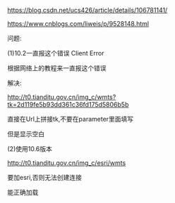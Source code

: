 https://blog.csdn.net/ucs426/article/details/106781141/

https://www.cnblogs.com/liweis/p/9528148.html

问题:

(1)10.2一直报这个错误 Client Error

根据网络上的教程来一直报这个错误

解决:

http://t0.tianditu.gov.cn/img_c/wmts?tk=2d119fe5b93dd361c36fd175d5806b5b

直接在Url上拼接tk,不要在parameter里面填写

但是显示空白

(2)使用10.6版本

http://t0.tianditu.gov.cn/img_c/esri/wmts

要加esri,否则无法创建连接

能正确加载